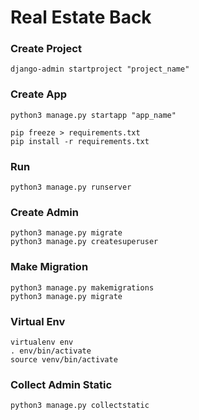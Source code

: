 # Real Estate Back

### Create Project
```
django-admin startproject "project_name"
```

### Create App 
```
python3 manage.py startapp "app_name"
```
```
pip freeze > requirements.txt
pip install -r requirements.txt
```

### Run 
```
python3 manage.py runserver
```

### Create Admin 
```
python3 manage.py migrate
python3 manage.py createsuperuser
```

### Make Migration 
```
python3 manage.py makemigrations
python3 manage.py migrate
```

### Virtual Env 
```
virtualenv env
. env/bin/activate
source venv/bin/activate
```

### Collect Admin Static 
```
python3 manage.py collectstatic
```
